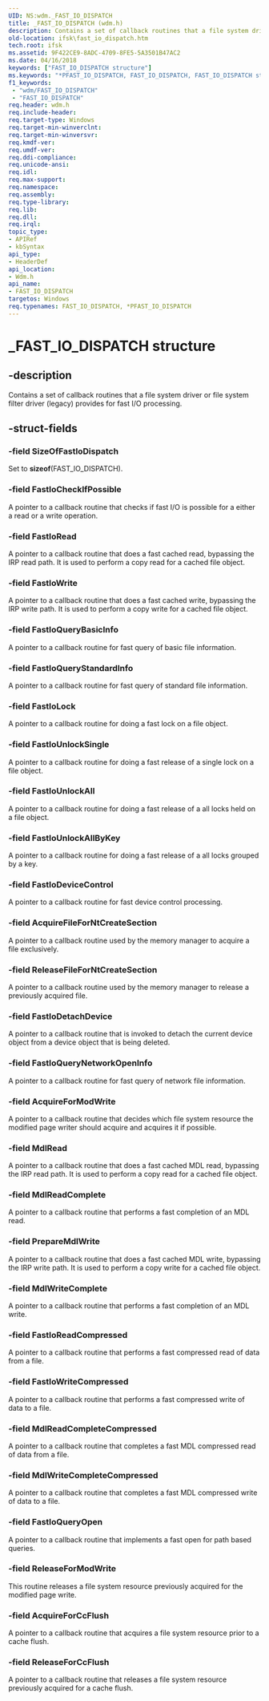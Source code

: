 ```yaml
---
UID: NS:wdm._FAST_IO_DISPATCH
title: _FAST_IO_DISPATCH (wdm.h)
description: Contains a set of callback routines that a file system driver or file system filter driver (legacy) provides for fast I/O processing.
old-location: ifsk\fast_io_dispatch.htm
tech.root: ifsk
ms.assetid: 9F422CE9-8ADC-4709-8FE5-5A3501B47AC2
ms.date: 04/16/2018
keywords: ["FAST_IO_DISPATCH structure"]
ms.keywords: "*PFAST_IO_DISPATCH, FAST_IO_DISPATCH, FAST_IO_DISPATCH structure [Installable File System Drivers], PFAST_IO_DISPATCH, PFAST_IO_DISPATCH structure pointer [Installable File System Drivers], _FAST_IO_DISPATCH, ifsk.fast_io_dispatch, wdm/FAST_IO_DISPATCH, wdm/PFAST_IO_DISPATCH"
f1_keywords:
 - "wdm/FAST_IO_DISPATCH"
 - "FAST_IO_DISPATCH"
req.header: wdm.h
req.include-header: 
req.target-type: Windows
req.target-min-winverclnt: 
req.target-min-winversvr: 
req.kmdf-ver: 
req.umdf-ver: 
req.ddi-compliance: 
req.unicode-ansi: 
req.idl: 
req.max-support: 
req.namespace: 
req.assembly: 
req.type-library: 
req.lib: 
req.dll: 
req.irql: 
topic_type:
- APIRef
- kbSyntax
api_type:
- HeaderDef
api_location:
- Wdm.h
api_name:
- FAST_IO_DISPATCH
targetos: Windows
req.typenames: FAST_IO_DISPATCH, *PFAST_IO_DISPATCH
---
```


# _FAST_IO_DISPATCH structure


## -description


Contains a set of callback routines that a file system driver or file system filter driver (legacy) provides for fast I/O processing.


## -struct-fields




### -field SizeOfFastIoDispatch

Set to <b>sizeof</b>(FAST_IO_DISPATCH).


### -field FastIoCheckIfPossible

A pointer to a callback routine that checks if fast I/O is possible for a either a read or a write operation.


### -field FastIoRead

A pointer to a callback routine that does a fast cached read, bypassing the IRP read path.  It is used to perform a copy read
    for a cached file object.


### -field FastIoWrite

A pointer to a callback routine that does a fast cached write, bypassing the IRP write path.  It is used to perform a copy write
    for a cached file object.


### -field FastIoQueryBasicInfo

A pointer to a callback routine for fast query of basic file information.


### -field FastIoQueryStandardInfo

A pointer to a callback routine for fast query of standard file information.


### -field FastIoLock

A pointer to a callback routine for doing a fast lock on a file object.


### -field FastIoUnlockSingle

A pointer to a callback routine for doing a fast release of a single lock on a file object.


### -field FastIoUnlockAll

A pointer to a callback routine for doing a fast release of a all locks held on a file object.


### -field FastIoUnlockAllByKey

A pointer to a callback routine for doing a fast release of a all locks grouped by a key.


### -field FastIoDeviceControl

A pointer to a callback routine for fast device control processing.


### -field AcquireFileForNtCreateSection

A pointer to a callback routine used by the memory manager to acquire a file exclusively.


### -field ReleaseFileForNtCreateSection

A pointer to a callback routine used by the memory manager to release a previously acquired file.


### -field FastIoDetachDevice

A pointer to a callback routine that is invoked to detach the current device object from a device object that
    is being deleted. 


### -field FastIoQueryNetworkOpenInfo

A pointer to a callback routine for fast query of network file information.


### -field AcquireForModWrite

A pointer to a callback routine that decides which file system resource the modified page
    writer should acquire and acquires it if possible.


### -field MdlRead

A pointer to a callback routine that does a fast cached MDL read, bypassing the IRP read path.  It is used to perform a copy read
    for a cached file object.


### -field MdlReadComplete

A pointer to a callback routine that performs a fast completion of an MDL read.


### -field PrepareMdlWrite

A pointer to a callback routine that does a fast cached MDL write, bypassing the IRP write path.  It is used to perform a copy write
    for a cached file object.


### -field MdlWriteComplete

A pointer to a callback routine that performs a fast completion of an MDL write.


### -field FastIoReadCompressed

A pointer to a callback routine that performs a fast  compressed read of data from a file.


### -field FastIoWriteCompressed

A pointer to a callback routine that performs a fast  compressed write of data to  a file.


### -field MdlReadCompleteCompressed

A pointer to a callback routine that completes  a fast  MDL compressed read of data from  a file.


### -field MdlWriteCompleteCompressed

A pointer to a callback routine that completes  a fast  MDL compressed write of data to  a file.


### -field FastIoQueryOpen

A pointer to a callback routine that implements  a fast  open for path based queries.


### -field ReleaseForModWrite

This routine releases a file system resource previously acquired for
    the modified page write.


### -field AcquireForCcFlush

A pointer to a callback routine that acquires a file system resource prior to a cache flush.


### -field ReleaseForCcFlush

A pointer to a callback routine that releases a file system resource previously acquired for a cache flush.

